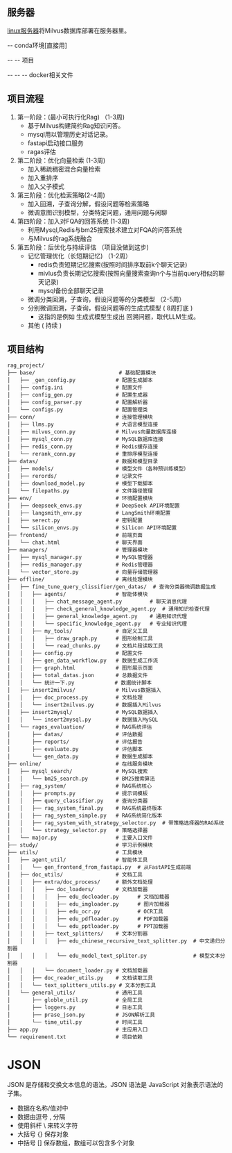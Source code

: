 ## 服务器

[linux服务器](readings/linux服务器.md)将Milvus数据库部署在服务器里。

-- conda环境[直接用]

-- -- 项目

-- -- -- docker相关文件

## 项目流程

1. 第一阶段：(最小可执行化Rag) （1-3周)
   - 基于Milvus构建简约Rag知识问答。
   - mysql用以管理历史对话记录。
   - fastapi启动接口服务
   - ragas评估
2. 第二阶段：优化向量检索 (1-3周)
   - 加入稀疏稠密混合向量检索
   - 加入重排序
   - 加入父子模式
3. 第三阶段：优化检索策略(2-4周)
   - 加入回溯，子查询分解，假设问题等检索策略
   - 微调意图识别模型，分类特定问题，通用问题与闲聊
4. 第四阶段：加入对FQA的回答系统 (1-3周)
   - 利用Mysql,Redis与bm25搜索技术建立对FQA的问答系统
   - 与Milvus的rag系统融合
5. 第五阶段：后优化与持续评估 （项目没做到这步)
   - 记忆管理优化（长短期记忆)  （1-2周）
     - redis负责短期记忆搜索(按照时间排序取前k个聊天记录)
     - mivlus负责长期记忆搜索(按照向量搜索查询n个与当前query相似的聊天记录)
     - mysql备份全部聊天记录
   - 微调分类回溯，子查询，假设问题等的分类模型 （2-5周）
   - 分别微调回溯，子查询，假设问题等的生成式模型 ( 8周打底 )
     - 这指的是例如 生成式模型生成出 回溯问题，取代LLM生成。
   - 其他 ( 持续 )

## 项目结构

```
rag_project/
├── base/                           # 基础配置模块
│   ├── _gen_config.py             # 配置生成脚本
│   ├── config.ini                 # 配置文件
│   ├── config_gen.py              # 配置生成器
│   ├── config_parser.py           # 配置解析器
│   └── configs.py                 # 配置管理类
├── conn/                          # 连接管理模块
│   ├── llms.py                    # 大语言模型连接
│   ├── milvus_conn.py             # Milvus向量数据库连接
│   ├── mysql_conn.py              # MySQL数据库连接
│   ├── redis_conn.py              # Redis缓存连接
│   └── rerank_conn.py             # 重排序模型连接
├── datas/                         # 数据和模型目录
│   ├── models/                    # 模型文件（各种预训练模型）
│   ├── rerords/                   # 记录文件
│   ├── download_model.py          # 模型下载脚本
│   └── filepaths.py               # 文件路径管理
├── env/                           # 环境配置模块
│   ├── deepseek_envs.py           # DeepSeek API环境配置
│   ├── langsmith_env.py           # LangSmith环境配置
│   ├── serect.py                  # 密钥配置
│   └── silicon_envs.py            # Silicon API环境配置
├── frontend/                      # 前端页面
│   └── chat.html                  # 聊天界面
├── managers/                      # 管理器模块
│   ├── mysql_manager.py           # MySQL管理器
│   ├── redis_manager.py           # Redis管理器
│   └── vector_store.py            # 向量存储管理器
├── offline/                       # 离线处理模块
│   ├── fine_tune_query_clissifier/gen_datas/  # 查询分类器微调数据生成
│   │   ├── agents/                # 智能体模块
│   │   │   ├── chat_message_agent.py         # 聊天消息代理
│   │   │   ├── check_general_knowledge_agent.py  # 通用知识检查代理
│   │   │   ├── general_knowledge_agent.py    # 通用知识代理
│   │   │   └── specific_knowledge_agent.py   # 专业知识代理
│   │   ├── my_tools/              # 自定义工具
│   │   │   ├── draw_graph.py      # 图形绘制工具
│   │   │   └── read_chunks.py     # 文档片段读取工具
│   │   ├── config.py              # 配置文件
│   │   ├── gen_data_workflow.py   # 数据生成工作流
│   │   ├── graph.html             # 图形展示页面
│   │   ├── total_datas.json       # 总数据文件
│   │   └── 统计一下.py             # 数据统计脚本
│   ├── insert2milvus/             # Milvus数据插入
│   │   ├── doc_process.py         # 文档处理
│   │   └── insert2milvus.py       # 数据插入Milvus
│   ├── insert2mysql/              # MySQL数据插入
│   │   └── insert2mysql.py        # 数据插入MySQL
│   └── rages_evaluation/          # RAG系统评估
│       ├── datas/                 # 评估数据
│       ├── reports/               # 评估报告
│       ├── evaluate.py            # 评估脚本
│       └── gen_data.py            # 数据生成脚本
├── online/                        # 在线服务模块
│   ├── mysql_search/              # MySQL搜索
│   │   └── bm25_search.py         # BM25搜索算法
│   ├── rag_system/                # RAG系统核心
│   │   ├── prompts.py             # 提示词模板
│   │   ├── query_classifier.py    # 查询分类器
│   │   ├── rag_system_final.py    # RAG系统最终版本
│   │   ├── rag_system_simple.py   # RAG系统简化版本
│   │   ├── rag_system_with_strategy_selector.py  # 带策略选择器的RAG系统
│   │   └── strategy_selector.py   # 策略选择器
│   └── major.py                   # 主要入口文件
├── study/                         # 学习示例模块
├── utils/                         # 工具模块
│   ├── agent_util/                # 智能体工具
│   │   └── gen_frontend_from_fastapi.py  # 从FastAPI生成前端
│   ├── doc_utils/                 # 文档工具
│   │   ├── extra/doc_process/     # 额外文档处理
│   │   │   ├── doc_loaders/       # 文档加载器
│   │   │   │   ├── edu_docloader.py      # 文档加载器
│   │   │   │   ├── edu_imgloader.py      # 图片加载器
│   │   │   │   ├── edu_ocr.py            # OCR工具
│   │   │   │   ├── edu_pdfloader.py      # PDF加载器
│   │   │   │   └── edu_pptloader.py      # PPT加载器
│   │   │   ├── text_splitters/    # 文本分割器
│   │   │   │   ├── edu_chinese_recursive_text_splitter.py  # 中文递归分割器
│   │   │   │   └── edu_model_text_spliter.py               # 模型文本分割器
│   │   │   └── document_loader.py # 文档加载器
│   │   ├── doc_reader_utils.py    # 文档读取工具
│   │   └── text_splitters_utils.py # 文本分割工具
│   └── general_utils/             # 通用工具
│       ├── globle_util.py         # 全局工具
│       ├── loggers.py             # 日志工具
│       ├── prase_json.py          # JSON解析工具
│       └── time_util.py           # 时间工具
├── app.py                         # 主应用入口
└── requirement.txt                # 项目依赖
```



# JSON

JSON 是存储和交换文本信息的语法。JSON 语法是 JavaScript 对象表示语法的子集。

- 数据在名称/值对中
- 数据由逗号 , 分隔
- 使用斜杆 \ 来转义字符
- 大括号 {} 保存对象
- 中括号 [] 保存数组，数组可以包含多个对象